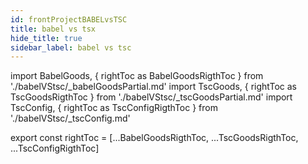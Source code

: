 ```yaml
---
id: frontProjectBABELvsTSC
title: babel vs tsx
hide_title: true
sidebar_label: babel vs tsc
---
```


import BabelGoods, { rightToc as BabelGoodsRigthToc } from './babelVStsc/_babelGoodsPartial.md'
import TscGoods, { rightToc as TscGoodsRigthToc } from './babelVStsc/_tscGoodsPartial.md'
import TscConfig, { rightToc as TscConfigRigthToc } from './babelVStsc/_tscConfig.md'

<BabelGoods />
<TscGoods />
<TscConfig />

export const rightToc = [...BabelGoodsRigthToc, ...TscGoodsRigthToc, ...TscConfigRigthToc]
